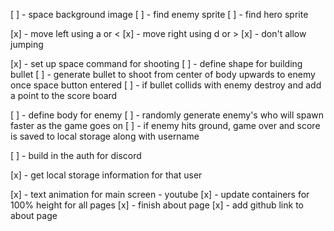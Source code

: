 <!-- world -->
[ ] - space background image
[ ] - find enemy sprite
[ ] - find hero sprite

<!-- player -->
[x] - move left using a or <
[x] - move right using d or >
[x] - don't allow jumping

<!-- bullet -->
[x] - set up space command for shooting
[ ] - define shape for building bullet
[ ] - generate bullet to shoot from center of body upwards to enemy once space button entered
[ ] - if bullet collids with enemy destroy and add a point to the score board

<!-- enemy -->
[ ] - define body for enemy
[ ] - randomly generate enemy's who will spawn faster as the game goes on
[ ] - if enemy hits ground, game over and score is saved to local storage along with username


<!-- server -->
[ ] - build in the auth for discord
<!-- kinda working -->
[x] - get local storage information for that user 

<!-- other -->
[x] - text animation for main screen - youtube
[x] - update containers for 100% height for all pages
[x] - finish about page
[x] - add github link to about page

